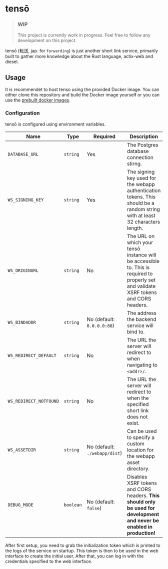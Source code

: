 # tensō

> ### WIP
> This project is currently work in progress. Feel free to follow any development on this project.

tensō (転送, jap. for `forwarding`) is just another short link service, primarily built to gather more knowledge about the Rust language, actix-web and diesel.

## Usage

It is recommendet to host tenso using the provided Docker image. You can either clone this repository 
and build the Docker image yourself or you can use the [prebuilt docker images](https://github.com/zekroTJA/tenso/pkgs/container/tenso).

### Configuration

tensō is configured using environment variables.

 Name | Type | Required | Description 
------|------|----------|-------------
`DATABASE_URL` | `string` | Yes | The Postgres database connection stirng.
`WS_SIGNING_KEY` | `string` | Yes | The signing key used for the webapp authentication tokens. This should be a random string with at least 32 characters length.
`WS_ORIGINURL` | `string` | No | The URL on which your tensō instance will be accessible to. This is required to properly set and validate XSRF tokens and CORS headers.
`WS_BINDADDR` | `string` | No (default: `0.0.0.0:80`) | The address the backend service will bind to.
`WS_REDIRECT_DEFAULT` | `string` | No | The URL the server will redirect to when navigating to `<addr>/`.
`WS_REDIRECT_NOTFOUND` | `string` | No | The URL the server will redirect to when the specified short link does not exist.
`WS_ASSETDIR` | `string` | No (default: `./webapp/dist`) | Can be used to specify a custom location for the webapp asset directory.
`DEBUG_MODE` | `boolean` | No (default: `false`) | Disables XSRF tokens and CORS headers. **This should only be used for development and never be enabled in production!**

After first setup, you need to grab the initialization token which is printed to the logs of the service on startup. This token is then to be used in the web interface to create the initial user. After that, you can log in with the credentials specified to the web interface.